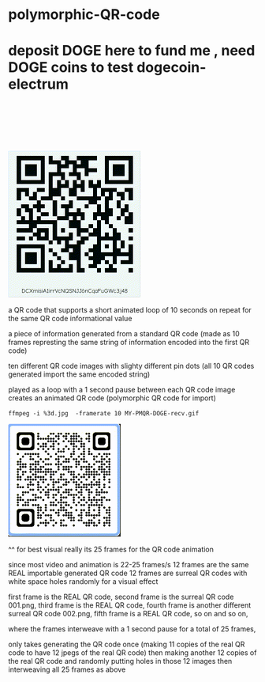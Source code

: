 # polymorphic-QR-code

# deposit DOGE here to fund me , need DOGE coins to test dogecoin-electrum
<br>
<br>
<br>
<br>
<br>

![s1](https://raw.githubusercontent.com/c4pt000/polymorphic-QR-code/main/MY-PMQR-DOGE-recv.gif)

a QR code that supports a short animated loop of 10 seconds on repeat for the same QR code informational value

a piece of information generated from a standard QR code (made as 10 frames represting the same string of information encoded into the first QR code)

ten different QR code images with slighty different pin dots (all 10 QR codes generated import the same encoded string)

played as a loop with a 1 second pause between each QR code image creates an animated QR code (polymorphic QR code for import)
```
ffmpeg -i %3d.jpg  -framerate 10 MY-PMQR-DOGE-recv.gif
```


![s1](https://raw.githubusercontent.com/c4pt000/polymorphic-QR-code/main/IBM-polymorphic-QR-code.gif)


^^ for best visual really its 25 frames for the QR code animation

since most video and animation is 22-25 frames/s
12 frames are the same REAL importable generated QR code
12 frames are surreal QR codes with white space holes randomly for a visual effect

first frame is the REAL QR code, second frame is the surreal QR code 001.png, third frame is the REAL QR code, fourth frame is another different surreal QR code 002.png, fifth frame is a REAL QR code, so on and so on, 

where the frames interweave with a 1 second pause for a total of 25 frames,

only takes generating the QR code once (making 11 copies of the real QR code to have 12 jpegs of the real QR code)
then making another 12 copies of the real QR code and randomly putting holes in those 12 images
then interweaving all 25 frames as above


